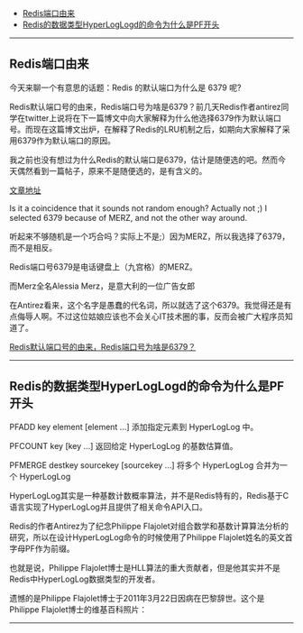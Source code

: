- [Redis端口由来](#Redis端口由来)
- [Redis的数据类型HyperLogLogd的命令为什么是PF开头](#Redis的数据类型HyperLogLogd的命令为什么是PF开头)

---------------------------------------------------------------------------------------------------------------------

## Redis端口由来


今天来聊一个有意思的话题：Redis 的默认端口为什么是 6379 呢?

Redis默认端口号的由来，Redis端口号为啥是6379？前几天Redis作者antirez同学在twitter上说将在下一篇博文中向大家解释为什么他选择6379作为默认端口号。而现在这篇博文出炉，在解释了Redis的LRU机制之后，如期向大家解释了采用6379作为默认端口的原因。

我之前也没有想过为什么Redis的默认端口是6379，估计是随便选的吧。然而今天偶然看到一篇帖子，原来不是随便选的，是有含义的。

[文章地址](http://oldblog.antirez.com/post/redis-as-LRU-cache.html)

Is it a coincidence that it sounds not random enough? Actually not ;) I selected 6379 because of MERZ, and not the other way around.

听起来不够随机是一个巧合吗？实际上不是;）因为MERZ，所以我选择了6379，而不是相反。


Redis端口号6379是电话键盘上（九宫格）的MERZ。

而Merz全名Alessia Merz，是意大利的一位广告女郎

在Antirez看来，这个名字是愚蠢的代名词，所以就选了这个6379。我觉得还是有点侮辱人啊。不过这位姑娘应该也不会关心IT技术圈的事，反而会被广大程序员知道了。



[Redis默认端口号的由来，Redis端口号为啥是6379？](https://panxu.net/article/8327.html)  



---------------------------------------------------------------------------------------------------------------------

## Redis的数据类型HyperLogLogd的命令为什么是PF开头

PFADD key element [element ...]
添加指定元素到 HyperLogLog 中。

PFCOUNT key [key ...]
返回给定 HyperLogLog 的基数估算值。

PFMERGE destkey sourcekey [sourcekey ...]
将多个 HyperLogLog 合并为一个 HyperLogLog



HyperLogLog其实是一种基数计数概率算法，并不是Redis特有的，Redis基于C语言实现了HyperLogLog并且提供了相关命令API入口。

Redis的作者Antirez为了纪念Philippe Flajolet对组合数学和基数计算算法分析的研究，所以在设计HyperLogLog命令的时候使用了Philippe Flajolet姓名的英文首字母PF作为前缀。

也就是说，Philippe Flajolet博士是HLL算法的重大贡献者，但是他其实并不是Redis中HyperLogLog数据类型的开发者。

遗憾的是Philippe Flajolet博士于2011年3月22日因病在巴黎辞世。这个是Philippe Flajolet博士的维基百科照片：


---------------------------------------------------------------------------------------------------------------------


